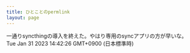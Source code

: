 ```yaml
---
title: ひとことのpermlink
layout: page
---
```

<div class="box" dt="1675143746019">
  一通りsyncthingの導入を終えた。やはり専用のsyncアプリの方が早いな。
  <div class="content is-small">Tue Jan 31 2023 14:42:26 GMT+0900 (日本標準時)</div>
</div>